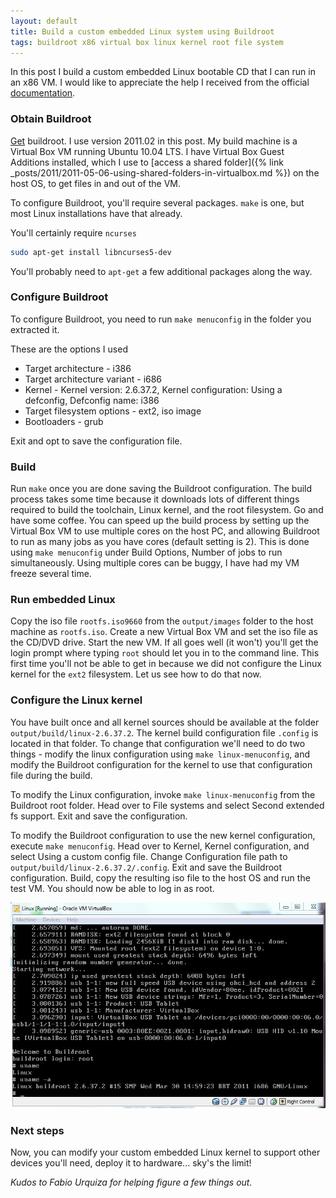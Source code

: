 ```yaml
---
layout: default
title: Build a custom embedded Linux system using Buildroot
tags: buildroot x86 virtual box linux kernel root file system
---
```


In this post I build a custom embedded Linux bootable CD that I can run in an x86 VM. I would like to appreciate the help I received from the official [documentation](https://buildroot.org/docs.html).

### Obtain Buildroot

[Get](https://buildroot.org/download.html) buildroot. I use version 2011.02 in this post. My build machine is a Virtual Box VM running Ubuntu 10.04 LTS. I have Virtual Box Guest Additions installed, which I use to [access a shared folder]({% link _posts/2011/2011-05-06-using-shared-folders-in-virtualbox.md %}) on the host OS, to get files in and out of the VM.

To configure Buildroot, you'll require several packages. `make` is one, but most Linux installations have that already.

You'll certainly require `ncurses`

```bash
sudo apt-get install libncurses5-dev
```

You'll probably need to `apt-get` a few additional packages along the way.

### Configure Buildroot

To configure Buildroot, you need to run `make menuconfig` in the folder you extracted it.

These are the options I used

* Target architecture - i386
* Target architecture variant - i686
* Kernel - Kernel version: 2.6.37.2, Kernel configuration: Using a defconfig, Defconfig name: i386
* Target filesystem options - ext2, iso image
* Bootloaders - grub

Exit and opt to save the configuration file.

### Build

Run `make` once you are done saving the Buildroot configuration. The build process takes some time because it downloads lots of different things required to build the toolchain, Linux kernel, and the root filesystem. Go and have some coffee. You can speed up the build process by setting up the Virtual Box VM to use multiple cores on the host PC, and allowing Buildroot to run as many jobs as you have cores (default setting is 2). This is done using `make menuconfig` under Build Options, Number of jobs to run simultaneously. Using multiple cores can be buggy, I have had my VM freeze several time.

### Run embedded Linux

Copy the iso file `rootfs.iso9660` from the `output/images` folder to the host machine as `rootfs.iso`. Create a new Virtual Box VM and set the iso file as the CD/DVD drive. Start the new VM. If all goes well (it won't) you'll get the login prompt where typing `root` should let you in to the command line. This first time you'll not be able to get in because we did not configure the Linux kernel for the `ext2` filesystem. Let us see how to do that now.

### Configure the Linux kernel

You have built once and all kernel sources should be available at the folder `output/build/linux-2.6.37.2`. The kernel build configuration file `.config` is located in that folder. To change that configuration we'll need to do two things - modify the linux configuration using `make linux-menuconfig`, and modify the Buildroot configuration for the kernel to use that configuration file during the build.

To modify the Linux configuration, invoke `make linux-menuconfig` from the Buildroot root folder. Head over to File systems and select Second extended fs support. Exit and save the configuration.

To modify the Buildroot configuration to use the new kernel configuration, execute `make menuconfig`. Head over to Kernel, Kernel configuration, and select Using a custom config file. Change Configuration file path to `output/build/linux-2.6.37.2/.config`. Exit and save the Buildroot configuration. Build, copy the resulting iso file to the host OS and run the test VM. You should now be able to log in as root.

![Linux System](/assets/img/buildroot-x86-virtual-box.jpg)

### Next steps

Now, you can modify your custom embedded Linux kernel to support other devices you'll need, deploy it to hardware... sky's the limit!

_Kudos to Fabio Urquiza for helping figure a few things out._
